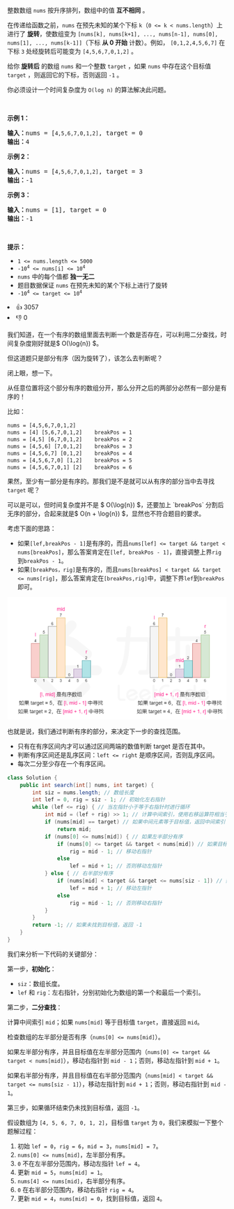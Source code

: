 <p>整数数组 <code>nums</code> 按升序排列，数组中的值 <strong>互不相同</strong> 。</p>

<p>在传递给函数之前，<code>nums</code> 在预先未知的某个下标 <code>k</code>（<code>0 &lt;= k &lt; nums.length</code>）上进行了 <strong>旋转</strong>，使数组变为 <code>[nums[k], nums[k+1], ..., nums[n-1], nums[0], nums[1], ..., nums[k-1]]</code>（下标 <strong>从 0 开始</strong> 计数）。例如， <code>[0,1,2,4,5,6,7]</code> 在下标 <code>3</code> 处经旋转后可能变为&nbsp;<code>[4,5,6,7,0,1,2]</code> 。</p>

<p>给你 <strong>旋转后</strong> 的数组 <code>nums</code> 和一个整数 <code>target</code> ，如果 <code>nums</code> 中存在这个目标值 <code>target</code> ，则返回它的下标，否则返回&nbsp;<code>-1</code>&nbsp;。</p>

<p>你必须设计一个时间复杂度为 <code>O(log n)</code> 的算法解决此问题。</p>

<p>&nbsp;</p>

<p><strong>示例 1：</strong></p>

<pre>
<strong>输入：</strong>nums = [<span><code>4,5,6,7,0,1,2]</code></span>, target = 0
<strong>输出：</strong>4
</pre>

<p><strong>示例&nbsp;2：</strong></p>

<pre>
<strong>输入：</strong>nums = [<span><code>4,5,6,7,0,1,2]</code></span>, target = 3
<strong>输出：</strong>-1</pre>

<p><strong>示例 3：</strong></p>

<pre>
<strong>输入：</strong>nums = [1], target = 0
<strong>输出：</strong>-1
</pre>

<p>&nbsp;</p>

<p><strong>提示：</strong></p>

<ul> 
 <li><code>1 &lt;= nums.length &lt;= 5000</code></li> 
 <li><code>-10<sup>4</sup> &lt;= nums[i] &lt;= 10<sup>4</sup></code></li> 
 <li><code>nums</code> 中的每个值都 <strong>独一无二</strong></li> 
 <li>题目数据保证 <code>nums</code> 在预先未知的某个下标上进行了旋转</li> 
 <li><code>-10<sup>4</sup> &lt;= target &lt;= 10<sup>4</sup></code></li> 
</ul>

<div><li>👍 3057</li><li>👎 0</li></div>


我们知道，在一个有序的数组里面去判断一个数是否存在，可以利用二分查找，时间复杂度刚好就是$ O(\log{n}) $。



但这道题只是部分有序（因为旋转了），该怎么去判断呢？



闭上眼，想一下。



从任意位置将这个部分有序的数组分开，那么分开之后的两部分必然有一部分是有序的！



比如：



```plain
nums = [4,5,6,7,0,1,2]      
nums = [4] [5,6,7,0,1,2]	breakPos = 1
nums = [4,5] [6,7,0,1,2]    breakPos = 2
nums = [4,5,6] [7,0,1,2]    breakPos = 3
nums = [4,5,6,7] [0,1,2]    breakPos = 4
nums = [4,5,6,7,0] [1,2]    breakPos = 5
nums = [4,5,6,7,0,1] [2]    breakPos = 6
```



果然，至少有一部分是有序的。那我们是不是就可以从有序的部分当中去寻找 `target` 呢？



可以是可以，但时间复杂度并不是 $ O(\log{n}) $，还要加上 `breakPos` 分割后无序的部分，合起来就是$ O(n + \log{n}) $，显然也不符合题目的要求。



考虑下面的思路：



+ 如果`[lef,breakPos - 1]`是有序的，而且`nums[lef] <= target && target < nums[breakPos]`，那么答案肯定在`[lef, breakPos - 1]`，直接调整上界`rig`到`breakPos - 1`。
+ 如果`[breakPos，rig]`是有序的，而且`nums[breakPos] < target && target <= nums[rig]`，那么答案肯定在`[breakPos,rig]`中，调整下界`lef`到`breakPos`即可。



![img.png](../img/img1.png)



也就是说，我们通过判断有序的部分，来决定下一步的查找范围。



+ 只有在有序区间内才可以通过区间两端的数值判断 target 是否在其中。
+ 判断有序区间还是乱序区间：`left <= right` 是顺序区间，否则乱序区间。
+ 每次二分至少存在一个有序区间。



```java
class Solution {
    public int search(int[] nums, int target) {
        int siz = nums.length; // 数组长度
        int lef = 0, rig = siz - 1; // 初始化左右指针
        while (lef <= rig) { // 当左指针小于等于右指针时进行循环
            int mid = (lef + rig) >> 1; // 计算中间索引，使用右移运算符相当于除以 2
            if (nums[mid] == target) // 如果中间元素等于目标值，返回中间索引
                return mid;
            if (nums[0] <= nums[mid]) { // 如果左半部分有序
                if (nums[0] <= target && target < nums[mid]) // 如果目标值在左半部分范围内
                    rig = mid - 1; // 移动右指针
                else
                    lef = mid + 1; // 否则移动左指针
            } else { // 右半部分有序
                if (nums[mid] < target && target <= nums[siz - 1]) // 如果目标值在右半部分范围内
                    lef = mid + 1; // 移动左指针
                else
                    rig = mid - 1; // 否则移动右指针
            }
        }
        return -1; // 如果未找到目标值，返回 -1
    }
}
```



我们来分析一下代码的关键部分：



第一步，**初始化**：



+ `siz`：数组长度。
+ `lef` 和 `rig`：左右指针，分别初始化为数组的第一个和最后一个索引。



第二步，**二分查找**：



计算中间索引 `mid`；如果 `nums[mid]` 等于目标值 `target`，直接返回 `mid`。



检查数组的左半部分是否有序（`nums[0] <= nums[mid]`）。



如果左半部分有序，并且目标值在左半部分范围内（`nums[0] <= target && target < nums[mid]`），移动右指针到 `mid - 1`；否则，移动左指针到 `mid + 1`。



如果右半部分有序，并且目标值在右半部分范围内（`nums[mid] < target && target <= nums[siz - 1]`），移动左指针到 `mid + 1`；否则，移动右指针到 `mid - 1`。



第三步，如果循环结束仍未找到目标值，返回 `-1`。



假设数组为 `[4, 5, 6, 7, 0, 1, 2]`，目标值 `target` 为 `0`，我们来模拟一下整个题解过程：



1. 初始 `lef = 0`，`rig = 6`，`mid = 3`，`nums[mid] = 7`。
2. `nums[0] <= nums[mid]`，左半部分有序。
3. `0` 不在左半部分范围内，移动左指针 `lef = 4`。
4. 更新 `mid = 5`，`nums[mid] = 1`。
5. `nums[4] <= nums[mid]`，右半部分有序。
6. `0` 在右半部分范围内，移动右指针 `rig = 4`。
7. 更新 `mid = 4`，`nums[mid] = 0`，找到目标值，返回 `4`。


